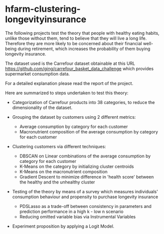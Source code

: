# hfarm-clustering-longevityinsurance
The following projects test the theory that people with healthy eating habits, unlike those without them, tend to believe that they will live a long life. Therefore they are more likely to be concerned about their financial well-being during retirement, which increases the probability of them buying longevity insurance.

The dataset used is the Carrefour dataset obtainable at this URL https://github.com/ging/carrefour_basket_data_challenge which provides supermarket consumption data.

For a detailed explanation please read the report of the project.

Here are summarized to steps undertaken to test this theory:

* Categorization of Carrefour products into 38 categories, to reduce the dimensionality of the dataset.

* Grouping the dataset by customers using 2 different metrics:
  * Average consumption by category for each customer
  * Macronutrient composition of the average consumption by category for each customer
 
* Clustering customers via different techniques:
  * DBSCAN on Linear combinations of the average consumption by category for each customer
  * K-Means on the category by initializing cluster centroids
  * K-Means on the macronutrient composition
  * Gradient Descent to minimize difference in 'health score' between the healthy and the unhealthy cluster
 
* Testing of the theory by means of a survey which measures individuals' consumption behaviour and propensity to purchase longevity insurance
  * PDSLasso as a trade-off between consistency in parameters and prediction performance in a high k - low n scenario
  * Reducing omitted variable bias via Instrumental Variables
 
* Experiment proposition by applying a Logit Model.

